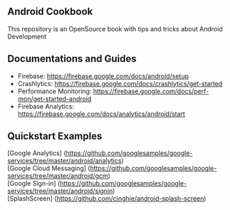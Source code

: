 Android Cookbook
-----------------

This repository is an OpenSource book with tips and tricks about Android Development

## Documentations and Guides

 - Firebase: https://firebase.google.com/docs/android/setup  
 - Crashlytics: https://firebase.google.com/docs/crashlytics/get-started  
 - Performance Monitoring: https://firebase.google.com/docs/perf-mon/get-started-android   
 - Firebase Analytics: https://firebase.google.com/docs/analytics/android/start   

## Quickstart Examples

[Google Analytics] (https://github.com/googlesamples/google-services/tree/master/android/analytics)  
[Google Cloud Messaging] (https://github.com/googlesamples/google-services/tree/master/android/gcm)  
[Google Sign-in] (https://github.com/googlesamples/google-services/tree/master/android/signin)  
[SplashScreen] (https://github.com/cinghie/android-splash-screen)

